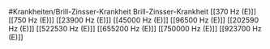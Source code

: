 #Krankheiten/Brill-Zinsser-Krankheit
Brill-Zinsser-Krankheit
[[370 Hz (E)]]
[[750 Hz (E)]]
[[23900 Hz (E)]]
[[45000 Hz (E)]]
[[96500 Hz (E)]]
[[202590 Hz (E)]]
[[522530 Hz (E)]]
[[655200 Hz (E)]]
[[750000 Hz (E)]]
[[923700 Hz (E)]]